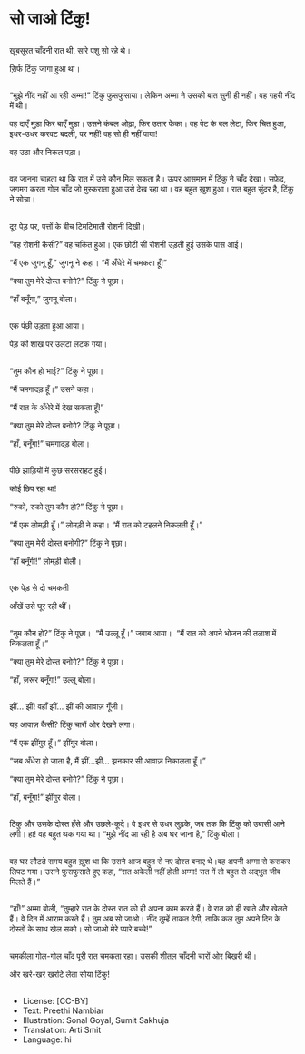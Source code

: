 # सो जाओ टिंकु!

##
ख़ूबसूरत चाँदनी रात थी, सारे पशु सो रहे थे। 

स़िर्फ टिंकु जागा हुआ था। 

##
“मुझे नींद नहीं आ रही अम्मा!” टिंकु फुसफुसाया। लेकिन अम्मा ने उसकी बात सुनी ही नहीं। वह गहरी नींद में थी। 

वह दाएँ मुड़ा फिर बाएँ मुड़ा। उसने कंबल ओढ़ा, फिर उतार फेंका। वह पेट के बल लेटा, फिर चित हुआ, इधर-उधर करवट बदली, पर नहीं! वह सो ही नहीं पाया! 

वह उठा और निकल पड़ा।

##
वह जानना चाहता था कि रात में उसे कौन मिल सकता है। ऊपर आसमान में टिंकु ने चाँद देखा। सफ़ेद, जगमग करता गोल चाँद जो मुस्कराता हुआ उसे देख रहा था। वह बहुत ख़ुश हुआ। रात बहुत सुंदर है, टिंकु ने सोचा। 

##
दूर पेड़ पर, पत्तों के बीच टिमटिमाती रोशनी दिखी। 

“वह रोशनी कैसी?” वह चकित हुआ। एक छोटी सी रोशनी उड़ती हुई उसके पास आई। 

“मैं एक जुगनू हूँ,” जुगनू ने कहा। “मैं अँधेरे में चमकता हूँ!” 

“क्या तुम मेरे दोस्त बनोगे?” टिंकु ने पूछा। 

“हाँ बनूँगा,” जुगनू बोला। 

##
एक पंछी उड़ता हुआ आया। 

पेड़ की शाख पर उलटा लटक गया। 

##
“तुम कौन हो भाई?” टिंकु ने पूछा। 

“मैं चमगादड़ हूँ।” उसने कहा। 

“मैं रात के अँधेरे में देख सकता हूँ!” 

“क्या तुम मेरे दोस्त बनोगे? टिंकु ने पूछा। 

“हाँ, बनूँगा!” चमगादड़ बोला। 

##
पीछे झाड़ियों में कुछ सरसराहट हुई। 

कोई छिप रहा था! 

“रुको, रुको तुम कौन हो?” टिंकु ने पूछा। 

“मैं एक लोमड़ी हूँ।” लोमड़ी ने कहा। “मैं रात को टहलने निकलती हूँ।” 

“क्या तुम मेरी दोस्त बनोगी?” टिंकु ने पूछा। 

“हाँ बनूँगी!” लोमड़ी बोली। 

##
एक पेड़ से दो चमकती

आँखें उसे घूर रही थीं। 

##
“तुम कौन हो?” टिंकु ने पूछा।  “मैं उल्लू हूँ।” जवाब आया।  “मैं रात को अपने भोजन की तलाश में निकलता हूँ।” 

“क्या तुम मेरे दोस्त बनोगे?” टिंकु ने पूछा। 

“हाँ, ज़रूर बनूँगा!” उल्लू बोला। 

##
झीं... झीं! वहाँ झीं... झीं की आवाज़ गूँजी। 

यह आवाज़ कैसी? टिंकु चारों ओर देखने लगा। 

“मैं एक झींगुर हूँ।” झींगुर बोला। 

“जब अँधेरा हो जाता है, मैं झीं...झीं... झनकार सी आवाज़ निकालता हूँ।” 

“क्या तुम मेरे दोस्त बनोगे?” टिंकु ने पूछा। 

“हाँ, बनूँगा!” झींगुर बोला। 

##
टिंकु और उसके दोस्त हँसे और उछले-कूदे। वे इधर से उधर लुढ़के, जब तक कि टिंकु को उबासी आने लगी। हा! वह बहुत थक गया था। “मुझे नींद आ रही है अब घर जाना है,” टिंकु बोला।

##
वह घर लौटते समय बहुत ख़ुश था कि उसने आज बहुत से नए दोस्त बनाए थे।वह अपनी अम्मा से कसकर लिपट गया। उसने फुसफुसाते हुए कहा, “रात अकेली नहीं होती अम्मा! रात में तो बहुत से अद्भुत जीव मिलते हैं।” 

##
“हाँ!” अम्मा बोली, “तुम्हारे रात के दोस्त रात को ही अपना काम करते हैं। वे रात को ही खाते और खेलते हैं। वे दिन में आराम करते हैं। तुम अब सो जाओ। नींद तुम्हें ताकत देगी, ताकि कल तुम अपने दिन के दोस्तों के साथ खेल सको। सो जाओ मेरे प्यारे बच्चे!” 

##
चमकीला गोल-गोल चाँद पूरी रात चमकता रहा। उसकी शीतल चाँदनी चारों ओर बिखरी थी। 

और खर्र-खर्र खर्राटे लेता सोया टिंकु! 

##
* License: [CC-BY]
* Text: Preethi Nambiar
* Illustration: Sonal Goyal, Sumit Sakhuja
* Translation: Arti Smit
* Language: hi
